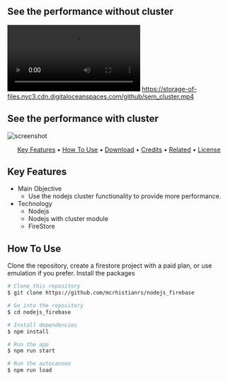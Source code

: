 
## See the performance without cluster
![screenshot](https://storage-of-files.nyc3.cdn.digitaloceanspaces.com/github/sem_cluster.mp4)
https://storage-of-files.nyc3.cdn.digitaloceanspaces.com/github/sem_cluster.mp4
## See the performance with cluster
![screenshot](https://storage-of-files.nyc3.cdn.digitaloceanspaces.com/github/com_cluster.gif)

<p align="center">
  <a href="#key-features">Key Features</a> •
  <a href="#how-to-use">How To Use</a> •
  <a href="#download">Download</a> •
  <a href="#credits">Credits</a> •
  <a href="#related">Related</a> •
  <a href="#license">License</a>
</p>


## Key Features
* Main Objective
  - Use the nodejs cluster functionality to provide more performance.
* Technology
  - Nodejs
  - Nodejs with cluster module
  - FireStore


## How To Use

Clone the repository, create a firestore project with a paid plan, or use emulation if you prefer. Install the packages

```bash
# Clone this repository
$ git clone https://github.com/mcrhistianrs/nodejs_firebase

# Go into the repository
$ cd nodejs_firebase

# Install dependencies
$ npm install

# Run the app
$ npm run start

# Run the autocannon
$ npm run load 
```
